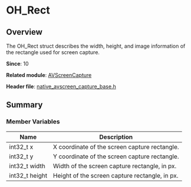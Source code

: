 # OH_Rect

## Overview

The OH_Rect struct describes the width, height, and image information of the rectangle used for screen capture.

**Since**: 10

**Related module**: [AVScreenCapture](capi-avscreencapture.md)

**Header file**: [native_avscreen_capture_base.h](capi-native-avscreen-capture-base-h.md)

## Summary

### Member Variables

| Name| Description|
| -- | -- |
| int32_t x | X coordinate of the screen capture rectangle.|
| int32_t y | Y coordinate of the screen capture rectangle.|
| int32_t width | Width of the screen capture rectangle, in px.|
| int32_t height | Height of the screen capture rectangle, in px.|
